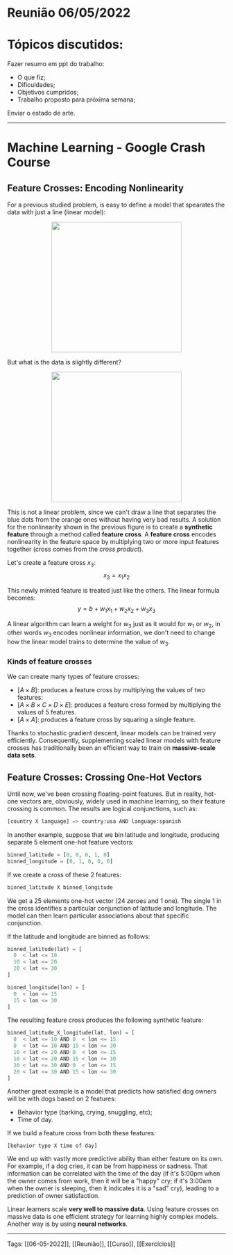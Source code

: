 # Reunião 06/05/2022
# Tópicos discutidos:
Fazer resumo em ppt do trabalho:
- O que fiz;
- Dificuldades;
- Objetivos cumpridos;
- Trabalho proposto para próxima semana;

Enviar o estado de arte.

---

# Machine Learning - Google Crash Course
## Feature Crosses: Encoding Nonlinearity
For a previous studied problem, is easy to define a model that spearates the data with just a line (linear model):

<p align="center">
	<img src="https://developers.google.com/machine-learning/crash-course/images/LinearProblem1.png" width=300>
</p>

 But what is the data is slightly different?
 <p align="center">
	<img src="https://developers.google.com/machine-learning/crash-course/images/LinearProblem2.png" width=300>
</p>

This is not a linear problem, since we can't draw a line that separates the blue dots from the orange ones without having very bad results. A solution for the nonlinearity shown in the previous figure is to create a **synthetic feature** through a method called **feature cross**. A **feature cross** encodes nonlinearity in the feature space by multiplying two or more input features together (cross comes from the *cross product*).

Let's create a feature cross $x_3$:
$$
x_3=x_1x_2
$$

This newly minted feature is treated just like the others. The linear formula becomes:
$$
y=b+w_1x_1+w_2x_2+w_3x_3
$$

A linear algorithm can learn a weight for $w_3$ just as it would for $w_1$ or $w_2$, in other words $w_3$ encodes nonlinear information, we don't need to change how the linear model trains to determine the value of $w_3$.

### Kinds of feature crosses
We can create many types of feature crosses:
- $[A \times B]$: produces a feature cross by multiplying the values of two features:
- $[A \times B \times C \times D \times E]$: produces a feature cross formed by multiplying the values of 5 features.
- $[A \times A]$: produces a feature cross by squaring a single feature.

Thanks to stochastic gradient descent, linear models can be trained very efficiently. Consequently, supplementing scaled linear models with feature crosses has traditionally been an efficient way to train on **massive-scale data sets**.

## Feature Crosses: Crossing One-Hot Vectors
Until now, we've been crossing floating-point features. But in reality, hot-one vectors are, obviously, widely used in machine learning, so their feature crossing is common. The results are logical conjunctions, such as:
```py
[country X language] => country:usa AND language:spanish
```

In another example, suppose that we bin latitude and longitude, producing separate 5 element one-hot feature vectors:
```py
binned_latitude = [0, 0, 0, 1, 0]
binned_longitude = [0, 1, 0, 0, 0]
```

If we create a cross of these 2 features:
```py
binned_latitude X binned_longitude
```

We get a 25 elements one-hot vector (24 zeroes and 1 one). The single 1 in the cross identifies a particular conjunction of latitude and longitude. The model can then learn particular associations about that specific conjunction.

If the latitude and longitude are binned as follows:
```py
binned_latitude(lat) = [
  0  < lat <= 10
  10 < lat <= 20
  20 < lat <= 30
]

binned_longitude(lon) = [
  0  < lon <= 15
  15 < lon <= 30
]

```

The resulting feature cross produces the following synthetic feature:
```py
binned_latitude_X_longitude(lat, lon) = [
  0  < lat <= 10 AND 0  < lon <= 15
  0  < lat <= 10 AND 15 < lon <= 30
  10 < lat <= 20 AND 0  < lon <= 15
  10 < lat <= 20 AND 15 < lon <= 30
  20 < lat <= 30 AND 0  < lon <= 15
  20 < lat <= 30 AND 15 < lon <= 30
]
```


Another great example is a model that predicts how satisfied dog owners will be with dogs based on 2 features:
- Behavior type (barking, crying, snuggling, etc);
- Time of day.

If we build a feature cross from both these features:
```
[behavior type X time of day]
```

We end up with vastly more predictive ability than either feature on its own. For example, if a dog cries, it can be from happiness or sadness. That information can be correlated with the time of the day (if it's 5:00pm when the owner comes from work, then it will be a "happy" cry; if it's 3:00am when the owner is sleeping, then it indicates it is a "sad" cry), leading to a prediction of owner satisfaction.

Linear learners scale **very well to massive data**. Using feature crosses on massive data is one efficient strategy for learning highly complex models. Another way is by using **neural networks**.





---
Tags:
[[06-05-2022]], [[Reunião]], [[Curso]], [[Exercícios]]